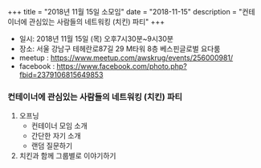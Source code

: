 +++
title = "2018년 11월 15일 소모임"
date = "2018-11-15"
description = "컨테이너에 관심있는 사람들의 네트워킹 (치킨) 파티"
+++

- 일시: 2018년 11월 15일 (목) 오후7시30분~9시30분
- 장소: 서울 강남구 테헤란로87길 29 M타워 8층 베스핀글로벌 요다룸
- meetup : https://www.meetup.com/awskrug/events/256000981/
- facebook : https://www.facebook.com/photo.php?fbid=2379106815649853

### 컨테이너에 관심있는 사람들의 네트워킹 (치킨) 파티
1. 오프닝
    - 컨테이너 모임 소개
    - 간단한 자기 소개
    - 랜덤 질문하기
2. 치킨과 함께 그룹별로 이야기하기
